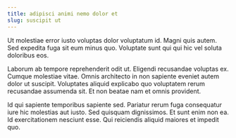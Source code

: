 ```yaml
---
title: adipisci animi nemo dolor et
slug: suscipit ut
---
```


Ut molestiae error iusto voluptas dolor voluptatum id. Magni quis autem. Sed expedita fuga sit eum minus quo. Voluptate sunt qui qui hic vel soluta doloribus eos.

Laborum ab tempore reprehenderit odit ut. Eligendi recusandae voluptas ex. Cumque molestiae vitae. Omnis architecto in non sapiente eveniet autem dolor ut suscipit. Voluptates aliquid explicabo quo voluptatem rerum recusandae assumenda sit. Et non beatae nam et omnis provident.

Id qui sapiente temporibus sapiente sed. Pariatur rerum fuga consequatur iure hic molestias aut iusto. Sed quisquam dignissimos. Et sunt enim non ea. Id exercitationem nesciunt esse. Qui reiciendis aliquid maiores et impedit quo.
